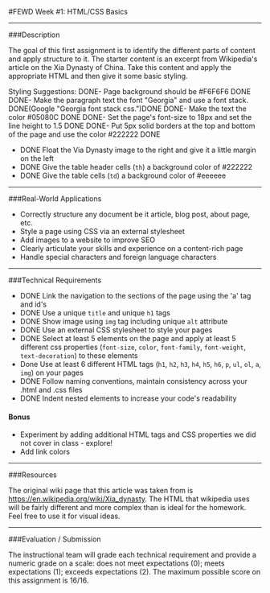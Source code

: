 #FEWD Week #1: HTML/CSS Basics

---

###Description

The goal of this first assignment is to identify the different parts of content and apply structure to it. The starter content is an excerpt from Wikipedia's article on the Xia Dynasty of China.  Take this content and apply the appropriate HTML and then give it some basic styling.

Styling Suggestions:
DONE- Page background should be #F6F6F6 DONE
DONE- Make the paragraph text the font "Georgia" and use a font stack. DONE(Google "Georgia font stack css.")DONE
DONE- Make the text the color #05080C DONE
DONE- Set the page's font-size to 18px and set the line height to 1.5 DONE
DONE- Put 5px solid borders at the top and bottom of the page and use the color #222222 DONE
- DONE Float the Via Dynasty image to the right and give it a little margin on the left
- DONE Give the table header cells (`th`) a background color of #222222
- DONE Give the table cells (`td`) a background color of #eeeeee

---

###Real-World Applications

- Correctly structure any document be it article, blog post, about page, etc.
- Style a page using CSS via an external stylesheet
- Add images to a website to improve SEO
- Clearly articulate your skills and experience on a content-rich page
- Handle special characters and foreign language characters

---

###Technical Requirements

- DONE Link the navigation to the sections of the page using the 'a' tag and id's
- DONE Use a unique `title` and unique `h1` tags
- DONE Show image using `img` tag including unique `alt` attribute
- DONE Use an external CSS stylesheet to style your pages
- DONE Select at least 5 elements on the page and apply at least 5 different css properties (`font-size`, `color`, `font-family`, `font-weight`, `text-decoration`) to these elements
- Done Use at least 6 different HTML tags (`h1`, `h2`, `h3`, `h4`, `h5`, `h6`, `p`, `ul`, `ol`, `a`, `img`) on your pages
- DONE Follow naming conventions, maintain consistency across your .html and .css files
- DONE Indent nested elements to increase your code's readability

#### Bonus

- Experiment by adding additional HTML tags and CSS properties we did not cover in class - explore!
- Add link colors

---

###Resources

The original wiki page that this article was taken from is https://en.wikipedia.org/wiki/Xia_dynasty.  The HTML that wikipedia uses will be fairly different and more complex than is ideal for the homework.  Feel free to use it for visual ideas.

---

###Evaluation / Submission

The instructional team will grade each technical requirement and provide a numeric grade on a scale: does not meet expectations (0); meets expectations (1); exceeds expectations (2).  The maximum possible score on this assignment is 16/16.
